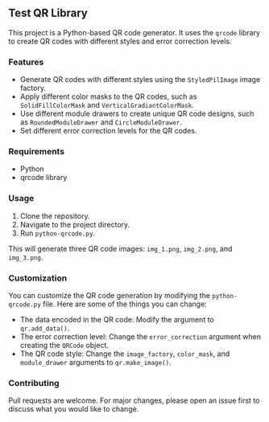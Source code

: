 ## Test QR Library

This project is a Python-based QR code generator. It uses the `qrcode` library to create QR codes with different styles and error correction levels.

### Features

- Generate QR codes with different styles using the `StyledPilImage` image factory.
- Apply different color masks to the QR codes, such as `SolidFillColorMask` and `VerticalGradiantColorMask`.
- Use different module drawers to create unique QR code designs, such as `RoundedModuleDrawer` and `CircleModuleDrawer`.
- Set different error correction levels for the QR codes.

### Requirements

- Python
- qrcode library

### Usage

1. Clone the repository.
2. Navigate to the project directory.
3. Run `python-qrcode.py`.

This will generate three QR code images: `img_1.png`, `img_2.png`, and `img_3.png`.

### Customization

You can customize the QR code generation by modifying the `python-qrcode.py` file. Here are some of the things you can change:

- The data encoded in the QR code: Modify the argument to `qr.add_data()`.
- The error correction level: Change the `error_correction` argument when creating the `QRCode` object.
- The QR code style: Change the `image_factory`, `color_mask`, and `module_drawer` arguments to `qr.make_image()`.

### Contributing

Pull requests are welcome. For major changes, please open an issue first to discuss what you would like to change.
